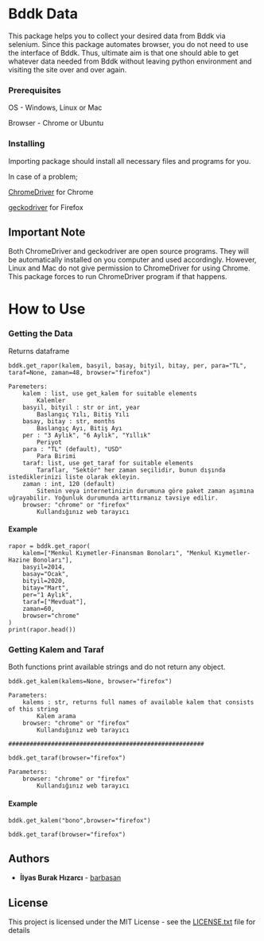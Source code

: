 # Bddk Data

This package helps you to collect your desired data from Bddk via selenium. 
Since this package automates browser, you do not need to use the interface of Bddk. 
Thus, ultimate aim is that one should able to get whatever data needed from Bddk without leaving python environment and visiting the 
site over and over again. 

### Prerequisites

OS - Windows, Linux or Mac

Browser - Chrome or Ubuntu

### Installing

Importing package should install all necessary files and programs for you.

In case of a problem;

[ChromeDriver](https://chromedriver.chromium.org/) for Chrome

[geckodriver](https://github.com/mozilla/geckodriver/releases) for Firefox

## Important Note

Both ChromeDriver and geckodriver are open source programs. They will be automatically installed on you computer and used accordingly.
However, Linux and Mac do not give permission to ChromeDriver for using Chrome. This package forces to run ChromeDriver program if that happens.

# How to Use

### Getting the Data

Returns dataframe

```
bddk.get_rapor(kalem, basyil, basay, bityil, bitay, per, para="TL", taraf=None, zaman=48, browser="firefox")

Paremeters:
    kalem : list, use get_kalem for suitable elements
        Kalemler
    basyil, bityil : str or int, year
        Baslangıç Yılı, Bitiş Yılı
    basay, bitay : str, months
        Baslangıç Ayı, Bitiş Ayı
    per : "3 Aylık", "6 Aylık", "Yıllık"
        Periyot
    para : "TL" (default), "USD" 
        Para Birimi
    taraf: list, use get_taraf for suitable elements
        Taraflar, "Sektör" her zaman seçilidir, bunun dışında istediklerinizi liste olarak ekleyin.
    zaman : int, 120 (default)
        Sitenin veya internetinizin durumuna göre paket zaman aşımına uğrayabilir. Yoğunluk durumunda arttırmanız tavsiye edilir.
    browser: "chrome" or "firefox"
        Kullandığınız web tarayıcı
```
#### Example
```
rapor = bddk.get_rapor(
    kalem=["Menkul Kıymetler-Finansman Bonoları", "Menkul Kıymetler-Hazine Bonoları"],
    basyil=2014,
    basay="Ocak",
    bityil=2020,
    bitay="Mart",
    per="1 Aylık",
    taraf=["Mevduat"],
    zaman=60,
    browser="chrome"
)
print(rapor.head())
```
### Getting Kalem and Taraf

Both functions print available strings and do not return any object. 
```
bddk.get_kalem(kalems=None, browser="firefox")

Parameters:
    kalems : str, returns full names of available kalem that consists of this string
        Kalem arama
    browser: "chrome" or "firefox"
        Kullandığınız web tarayıcı    

#######################################################

bddk.get_taraf(browser="firefox")
    
Parameters:
    browser: "chrome" or "firefox"
        Kullandığınız web tarayıcı  
```
#### Example
```
bddk.get_kalem("bono",browser="firefox")

bddk.get_taraf(browser="firefox")
```

## Authors

* **İlyas Burak Hızarcı** - [barbasan](https://github.com/barbasan)

## License

This project is licensed under the MIT License - see the [LICENSE.txt](LICENSE.txt) file for details

